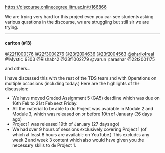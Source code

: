 https://discourse.onlinedegree.iitm.ac.in/t/166866

We are trying very hard for this project even you can see students asking various questions in the discourse, we are struggling but still sir we are trying.</p><hr>

<h4>carlton (#18)</h4>
<p><a class="mention" href="/u/22f1000376">@22f1000376</a> <a class="mention" href="/u/22f3000276">@22f3000276</a> <a class="mention" href="/u/23f2004636">@23f2004636</a> <a class="mention" href="/u/23f2004563">@23f2004563</a> <a class="mention" href="/u/sharik4real">@sharik4real</a> <a class="mention" href="/u/mystic_9803">@Mystic_9803</a> <a class="mention" href="/u/rishabh2">@Rishabh2</a> <a class="mention" href="/u/23f1002279">@23f1002279</a> <a class="mention" href="/u/varun_parashar">@varun_parashar</a> <a class="mention" href="/u/22f2001175">@22f2001175</a></p>
<p>and others…</p>
<p>I have discussed this with the rest of the TDS team and with Operations on multiple occasions (including today.) Here are the highlights of the discussion:</p>
<ul>
<li>We have moved Graded Assignment 5 (GA5) deadline which was due on 16th Feb to 21st Feb next Friday.</li>
<li>All the material to be able to do Project was available in Module 2 and Module 3, which was released on or before 10th of January (36 days ago)</li>
<li>Project 1 was released 19th of January (27 days ago)</li>
<li>We had over 9 hours of sessions exclusively covering Project 1 (of which at least 8 hours are available on YouTube.) This excludes any week 2 and week 3 content which also would have given you the necessary skills to do Project 1.